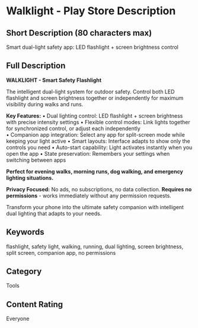# Walklight - Play Store Description

## Short Description (80 characters max)
Smart dual-light safety app: LED flashlight + screen brightness control

## Full Description

**WALKLIGHT - Smart Safety Flashlight**

The intelligent dual-light system for outdoor safety. Control both LED flashlight and screen brightness together or independently for maximum visibility during walks and runs.

**Key Features:**
• Dual lighting control: LED flashlight + screen brightness with precise intensity settings
• Flexible control modes: Link lights together for synchronized control, or adjust each independently  
• Companion app integration: Select any app for split-screen mode while keeping your light active
• Smart layouts: Interface adapts to show only the controls you need
• Auto-start capability: Light activates instantly when you open the app
• State preservation: Remembers your settings when switching between apps

**Perfect for evening walks, morning runs, dog walking, and emergency lighting situations.**

**Privacy Focused:**
No ads, no subscriptions, no data collection. **Requires no permissions** - works immediately without any permission requests.

Transform your phone into the ultimate safety companion with intelligent dual lighting that adapts to your needs.

## Keywords
flashlight, safety light, walking, running, dual lighting, screen brightness, split screen, companion app, no permissions

## Category
Tools

## Content Rating
Everyone
